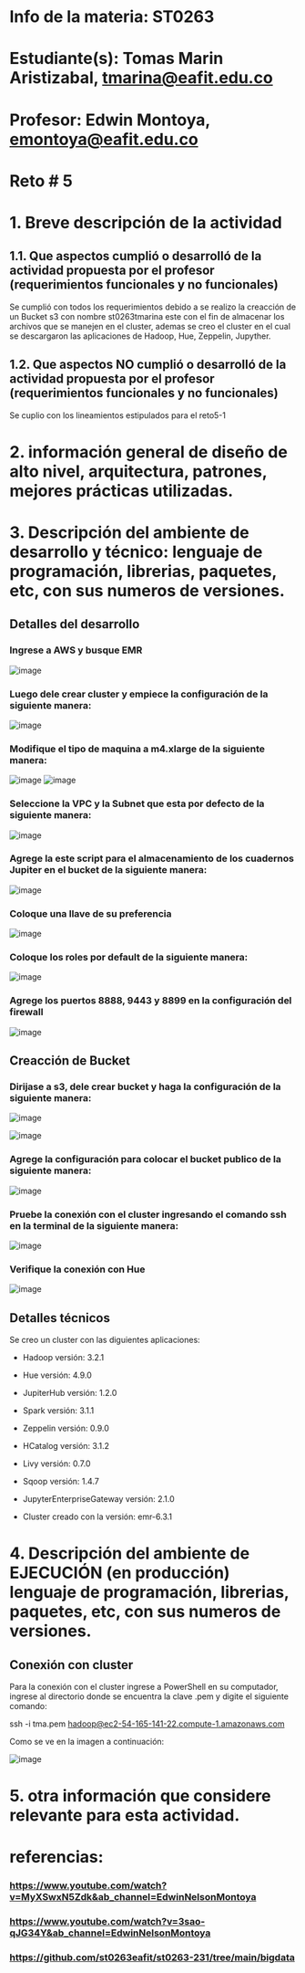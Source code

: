 # Info de la materia: ST0263
# Estudiante(s): Tomas Marin Aristizabal, tmarina@eafit.edu.co

# Profesor: Edwin Montoya, emontoya@eafit.edu.co

# Reto # 5

# 1. Breve descripción de la actividad

## 1.1. Que aspectos cumplió o desarrolló de la actividad propuesta por el profesor (requerimientos funcionales y no funcionales)

Se cumplió con todos los requerimientos debido a se realizo la creacción de un Bucket s3 con nombre st0263tmarina este con el fin de almacenar los archivos que se manejen en el cluster, ademas se creo el cluster en el cual se descargaron las aplicaciones de Hadoop, Hue, Zeppelin, Jupyther.

## 1.2. Que aspectos NO cumplió o desarrolló de la actividad propuesta por el profesor (requerimientos funcionales y no funcionales)

Se cuplio con los lineamientos estipulados para el reto5-1

# 2. información general de diseño de alto nivel, arquitectura, patrones, mejores prácticas utilizadas.

# 3. Descripción del ambiente de desarrollo y técnico: lenguaje de programación, librerias, paquetes, etc, con sus numeros de versiones.

## Detalles del desarrollo

### Ingrese a AWS y busque EMR

![image](https://github.com/tmarina1/tmarina-st0263/assets/68928376/eef2f79a-0c78-40b3-ba93-83db2776fb8d)

### Luego dele crear cluster y empiece la configuración de la siguiente manera:

![image](https://github.com/tmarina1/tmarina-st0263/assets/68928376/e75edc3d-c49a-4010-930b-a459ca43cc99)

### Modifique el tipo de maquina a m4.xlarge de la siguiente manera:

![image](https://github.com/tmarina1/tmarina-st0263/assets/68928376/1753b136-bf43-4d9f-b668-d5e9f80ceec0)
![image](https://github.com/tmarina1/tmarina-st0263/assets/68928376/65dbd743-8bad-41e3-b903-341078d583ae)

### Seleccione la VPC y la Subnet que esta por defecto de la siguiente manera:

![image](https://github.com/tmarina1/tmarina-st0263/assets/68928376/b4082498-8c7c-421d-b3bc-301995b51c37)

### Agrege la este script para el almacenamiento de los cuadernos Jupiter en el bucket de la siguiente manera:

![image](https://github.com/tmarina1/tmarina-st0263/assets/68928376/dc3f023a-adcb-4697-8d32-f6517bde2fcb)

### Coloque una llave de su preferencia

![image](https://github.com/tmarina1/tmarina-st0263/assets/68928376/249e48c6-fa22-45c9-aa4e-2d2a2450243b)

### Coloque los roles por default de la siguiente manera:

![image](https://github.com/tmarina1/tmarina-st0263/assets/68928376/c1dd2476-616d-40dd-b021-e11637915323)

### Agrege los puertos 8888, 9443 y 8899 en la configuración del firewall

![image](https://github.com/tmarina1/tmarina-st0263/assets/68928376/838d06b7-8969-4259-b18f-ea30f1d86dba)

## Creacción de Bucket

### Dirijase a s3, dele crear bucket y haga la configuración de la siguiente manera:

![image](https://github.com/tmarina1/tmarina-st0263/assets/68928376/e29a4575-1061-449b-86e1-7823b58b93c5)

![image](https://github.com/tmarina1/tmarina-st0263/assets/68928376/3bc8cc3f-9bef-4ac5-8333-5c73f604c9de)

### Agrege la configuración para colocar el bucket publico de la siguiente manera:

![image](https://github.com/tmarina1/tmarina-st0263/assets/68928376/4be51ee7-fd80-45fc-962c-eeeb31e55c0a)


### Pruebe la conexión con el cluster ingresando el comando ssh en la terminal de la siguiente manera:

![image](https://github.com/tmarina1/tmarina-st0263/assets/68928376/c0c90d97-e757-487d-82b5-a551c5e801d6)

### Verifique la conexión con Hue

![image](https://github.com/tmarina1/tmarina-st0263/assets/68928376/787c5416-7b05-492f-ba85-20472f351cf7)

## Detalles técnicos

Se creo un cluster con las diguientes aplicaciones:
* Hadoop versión: 3.2.1
* Hue versión: 4.9.0
* JupiterHub versión: 1.2.0
* Spark versión: 3.1.1
* Zeppelin versión: 0.9.0
* HCatalog versión: 3.1.2
* Livy versión: 0.7.0
* Sqoop versión: 1.4.7
* JupyterEnterpriseGateway versión: 2.1.0

* Cluster creado con la versión: emr-6.3.1

# 4. Descripción del ambiente de EJECUCIÓN (en producción) lenguaje de programación, librerias, paquetes, etc, con sus numeros de versiones.

## Conexión con cluster

Para la conexión con el cluster ingrese a PowerShell en su computador, ingrese al directorio donde se encuentra la clave .pem y digite el siguiente comando:

ssh -i tma.pem hadoop@ec2-54-165-141-22.compute-1.amazonaws.com

Como se ve en la imagen a continuación:

![image](https://github.com/tmarina1/tmarina-st0263/assets/68928376/ad17dcd4-93e3-42ff-aef1-dbccb1792558)


# 5. otra información que considere relevante para esta actividad.

# referencias:

### https://www.youtube.com/watch?v=MyXSwxN5Zdk&ab_channel=EdwinNelsonMontoya
### https://www.youtube.com/watch?v=3sao-qJG34Y&ab_channel=EdwinNelsonMontoya
### https://github.com/st0263eafit/st0263-231/tree/main/bigdata
